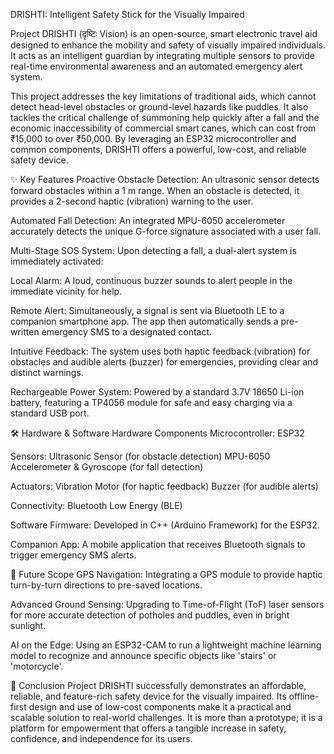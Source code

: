 DRISHTI: Intelligent Safety Stick for the Visually Impaired

Project DRISHTI (दृष्टिः Vision) is an open-source, smart electronic travel aid designed to enhance the mobility and safety of visually impaired individuals. It acts as an intelligent guardian by integrating multiple sensors to provide real-time environmental awareness and an automated emergency alert system.

This project addresses the key limitations of traditional aids, which cannot detect head-level obstacles or ground-level hazards like puddles. It also tackles the critical challenge of summoning help quickly after a fall and the economic inaccessibility of commercial smart canes, which can cost from ₹15,000 to over ₹50,000. By leveraging an ESP32 microcontroller and common components, DRISHTI offers a powerful, low-cost, and reliable safety device.

✨ Key Features
Proactive Obstacle Detection: An ultrasonic sensor detects forward obstacles within a 1 m range. When an obstacle is detected, it provides a 2-second haptic (vibration) warning to the user.

Automated Fall Detection: An integrated MPU-6050 accelerometer accurately detects the unique G-force signature associated with a user fall.

Multi-Stage SOS System: Upon detecting a fall, a dual-alert system is immediately activated:

Local Alarm: A loud, continuous buzzer sounds to alert people in the immediate vicinity for help.

Remote Alert: Simultaneously, a signal is sent via Bluetooth LE to a companion smartphone app. The app then automatically sends a pre-written emergency SMS to a designated contact.

Intuitive Feedback: The system uses both haptic feedback (vibration) for obstacles and audible alerts (buzzer) for emergencies, providing clear and distinct warnings.

Rechargeable Power System: Powered by a standard 3.7V 18650 Li-ion battery, featuring a TP4056 module for safe and easy charging via a standard USB port.

🛠️ Hardware & Software
Hardware Components
Microcontroller: ESP32

Sensors:
Ultrasonic Sensor (for obstacle detection)
MPU-6050 Accelerometer & Gyroscope (for fall detection)

Actuators:
Vibration Motor (for haptic feedback)
Buzzer (for audible alerts)

Connectivity: Bluetooth Low Energy (BLE)

Software
Firmware: Developed in C++ (Arduino Framework) for the ESP32.

Companion App: A mobile application that receives Bluetooth signals to trigger emergency SMS alerts.

🔭 Future Scope
GPS Navigation: Integrating a GPS module to provide haptic turn-by-turn directions to pre-saved locations.

Advanced Ground Sensing: Upgrading to Time-of-Flight (ToF) laser sensors for more accurate detection of potholes and puddles, even in bright sunlight.

AI on the Edge: Using an ESP32-CAM to run a lightweight machine learning model to recognize and announce specific objects like 'stairs' or 'motorcycle'.

📜 Conclusion
Project DRISHTI successfully demonstrates an affordable, reliable, and feature-rich safety device for the visually impaired. Its offline-first design and use of low-cost components make it a practical and scalable solution to real-world challenges. It is more than a prototype; it is a platform for empowerment that offers a tangible increase in safety, confidence, and independence for its users.
